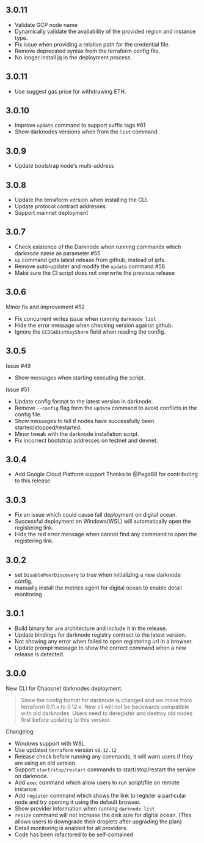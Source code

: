 ## 3.0.11
- Validate GCP node name 
- Dynamically validate the availability of the provided region and instance type. 
- Fix issue when providing a relative path for the credential file. 
- Remove deprecated syntax from the terraform config file.
- No longer install jq in the deployment process.

## 3.0.11
- Use suggest gas price for withdrawing ETH.

## 3.0.10
- Improve `update` command to support suffix tags #61 
- Show darknodes versions when from the `list` command.

## 3.0.9
- Update bootstrap node's multi-address

## 3.0.8
- Update the terraform version when installing the CLI. 
- Update protocol contract addresses 
- Support mainnet deployment

## 3.0.7
- Check existence of the Darknode when running commands which darknode name as parameter #55 
- `up` command gets latest release from github, instead of ipfs. 
- Remove auto-updater and modify the `update` command #56 
- Make sure the CI script does not overwrite the previous release

## 3.0.6
Minor fix and improvement #52 
- Fix concurrent writes issue when running `darknode list`
- Hide the error message when checking version against github.
- Ignore the `ECDSADistKeyShare` field when reading the config.

## 3.0.5 
Issue #49 
- Show messages when starting executing the script.

Issue #51 
- Update config format to the latest version in darknode.
- Remove `--config` flag form the `update` command to avoid conflicts in the config file. 
- Show messages to tell if nodes have successfully been started/stopped/restarted.
- Minor tweak with the darknode installation script.
- Fix incorrect bootstrap addresses on testnet and devnet.

## 3.0.4
- Add Google Cloud Platform support
Thanks to @Pega88 for contributing to this release

## 3.0.3
- Fix an issue which could cause fail deployment on digital ocean. 
- Successful deployment on Windows(WSL) will automatically open the registering link.
- Hide the red error message when cannot find any command to open the registering link. 
 
## 3.0.2
- set `DisablePeerDiscovery` to true when initializing a new darknode config. 
- manually install the metrics agent for digital ocean to enable detail monitoring

## 3.0.1
- Build binary for `arm` architecture and include it in the release.
- Update bindings for darknode registry contract to the latest version.
- Not showing any error when failed to open registering url in a browser.
- Update prompt message to show the correct command when a new release is detected.

## 3.0.0

New CLI for Chaosnet darknodes deployment. 

> Since the config format for darknode is changed and we move from terraform 0.11.x to 0.12.x. New cli will not be backwards compatible with old darknodes. Users need to deregister and destroy old nodes first before updating to this version.

Changelog:
- Windows support with WSL
- Use updated `terraform` version `v0.12.12`
- Release check before running any commands, it will warn users if they are using an old version.
- Support `start/stop/restart` commands to start/stop/restart the service on darknode.
- Add `exec` command which allow users to run script/file on remote instance.
- Add `register` command which shows the link to register a particular node and try opening it using the default browser. 
- Show provider information when running `darknode list`
- `resize` command will not increase the disk size for digital ocean. (This allows users to downgrade their droplets after upgrading the plan) 
- Detail monitoring is enabled for all providers. 
- Code has been refactored to be self-contained 
